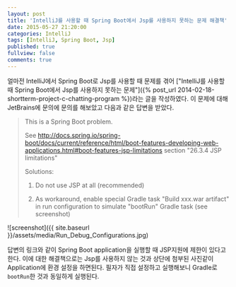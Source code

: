 ```yaml
---
layout: post
title: 'IntelliJ를 사용할 때 Spring Boot에서 Jsp를 사용하지 못하는 문제 해결책'
date: 2015-05-27 21:20:00
categories: IntelliJ
tags: [IntelliJ, Spring Boot, Jsp]
published: true
fullview: false
comments: true
---
```


얼마전 IntelliJ에서 Spring Boot로 Jsp를 사용할 때 문제를 겪어 ["IntelliJ를 사용할 때 Spring Boot에서 Jsp를 사용하지 못하는 문제"]({% post_url 2014-02-18-shortterm-project-c-chatting-program %})라는 글을 작성하였다. 이 문제에 대해 JetBrains에 문의에 문의를 해보았고 다음과 같은 답변을 받았다.

>This is a Spring Boot problem.
>
>See http://docs.spring.io/spring-boot/docs/current/reference/html/boot-features-developing-web-applications.html#boot-features-jsp-limitations section "26.3.4 JSP limitations"
>
>Solutions:
>
>1. Do not use JSP at all (recommended)
>
>2. As workaround, enable special Gradle task "Build xxx.war artifact" in run configuration to simulate "bootRun" Gradle task (see screenshot)

![screenshot]({{ site.baseurl }}/assets/media/Run_Debug_Configurations.jpg)

답변의 링크와 같이 Spring Boot application을 실행할 때 JSP지원에 제한이 있다고 한다. 이에 대한 해결책으로는 Jsp를 사용하지 않는 것과 상단에 첨부된 사진같이 Application에 환경 설정을 하면된다. 필자가 직접 설정하고 실행해보니 Gradle로 ``bootRun``한 것과 동일하게 실행된다.